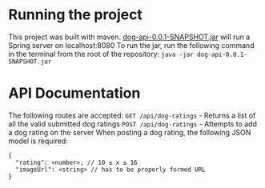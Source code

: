 # Running the project
This project was built with maven.
[dog-api-0.0.1-SNAPSHOT.jar](https://github.com/kthompson55/dog-api/blob/master/dog-api-0.0.1-SNAPSHOT.jar "dog-api-0.0.1-SNAPSHOT.jar") will run a Spring server on localhost:8080
To run the jar, run the following command in the terminal from the root of the repository:
`java -jar dog-api-0.0.1-SNAPSHOT.jar`

# API Documentation
The following routes are accepted:
`GET /api/dog-ratings` - Returns a list of all the valid submitted dog ratings
`POST /api/dog-ratings` - Attempts to add a dog rating on the server
When posting a dog rating, the following JSON model is required:
```
{
  "rating": <number>, // 10 ≤ x ≤ 16
  "imageUrl": <string> // has to be properly formed URL
}
```